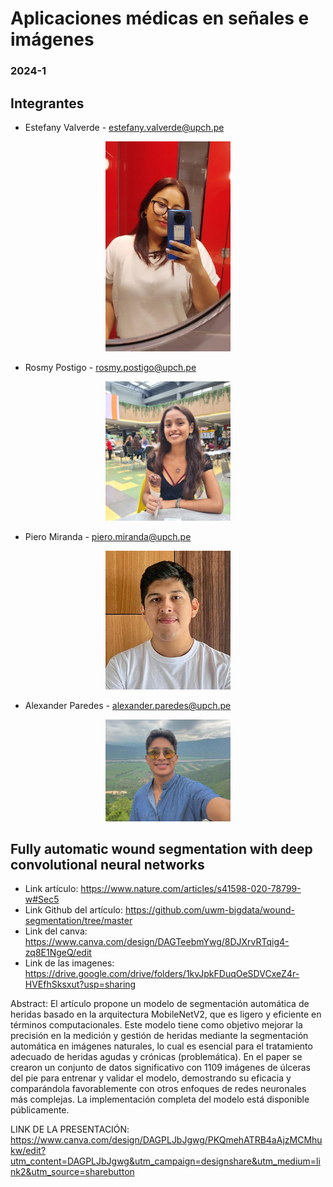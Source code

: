 # Aplicaciones médicas en señales e imágenes
### 2024-1

## Integrantes

- Estefany Valverde - estefany.valverde@upch.pe <br>
<div align="center">
<img src="https://github.com/piero-miranda/apsim/blob/main/Figures/Miembros%20del%20equipo/EV.jpeg" alt="L" width="200"/>
</div>

- Rosmy Postigo - rosmy.postigo@upch.pe <br>
<div align="center">
<img src="https://github.com/piero-miranda/apsim/blob/main/Figures/Miembros%20del%20equipo/RP1.jpeg" alt="L" width="200"/>
</div>

- Piero Miranda - piero.miranda@upch.pe <br>
<div align="center">
<img src="https://github.com/piero-miranda/apsim/blob/main/Figures/Miembros%20del%20equipo/PM.jpeg" alt="L" width="200"/>
</div>

- Alexander Paredes - alexander.paredes@upch.pe <br>
<div align="center">
<img src="https://github.com/piero-miranda/apsim/blob/main/Figures/Miembros%20del%20equipo/AP.png" alt="L" width="200"/>
</div>



## Fully automatic wound segmentation with deep convolutional neural networks
- Link artículo: https://www.nature.com/articles/s41598-020-78799-w#Sec5
- Link Github del artículo: https://github.com/uwm-bigdata/wound-segmentation/tree/master
- Link del canva: https://www.canva.com/design/DAGTeebmYwg/8DJXrvRTqig4-zq8E1NgeQ/edit
- Link de las imagenes: https://drive.google.com/drive/folders/1kvJpkFDuqOeSDVCxeZ4r-HVEfhSksxut?usp=sharing

Abstract:
El artículo propone un modelo de segmentación automática de heridas basado en la arquitectura MobileNetV2, que es ligero y eficiente en términos computacionales. Este modelo tiene como objetivo mejorar la precisión en la medición y gestión de heridas mediante la segmentación automática en imágenes naturales, lo cual es esencial para el tratamiento adecuado de heridas agudas y crónicas (problemática). En el paper se crearon un conjunto de datos significativo con 1109 imágenes de úlceras del pie para entrenar y validar el modelo, demostrando su eficacia y comparándola favorablemente con otros enfoques de redes neuronales más complejas. La implementación completa del modelo está disponible públicamente. 

LINK DE LA PRESENTACIÓN: https://www.canva.com/design/DAGPLJbJgwg/PKQmehATRB4aAjzMCMhukw/edit?utm_content=DAGPLJbJgwg&utm_campaign=designshare&utm_medium=link2&utm_source=sharebutton
